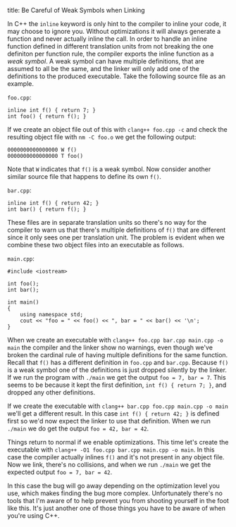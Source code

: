 title: Be Careful of Weak Symbols when Linking

In C++ the `inline` keyword is only hint to the compiler to inline your code,
it may choose to ignore you. Without optimizations it will always generate a
function and never actually inline the call. In order to handle an inline
function defined in different translation units from not breaking the one
definiton per function rule, the compiler exports the inline function as a
*weak symbol*. A weak symbol can have multiple definitions, that are assumed to
all be the same, and the linker will only add one of the definitions to the
produced executable. Take the following source file as an example.

`foo.cpp`:

    inline int f() { return 7; }
    int foo() { return f(); }

If we create an object file out of this with `clang++ foo.cpp -c` and check the
resulting object file with `nm -C foo.o` we get the following output:

    0000000000000000 W f()
    0000000000000000 T foo()

Note that `W` indicates that `f()` is a weak symbol. Now consider another
similar source file that happens to define its own `f()`.

`bar.cpp`:

    inline int f() { return 42; }
    int bar() { return f(); }

These files are in separate translation units so there's no way for the
compiler to warn us that there's multiple definitions of `f()` that are
different since it only sees one per translation unit. The problem is evident
when we combine these two object files into an executable as follows.

`main.cpp`:

    #include <iostream>
    
    int foo();
    int bar();
    
    int main()
    {
        using namespace std;
        cout << "foo = " << foo() << ", bar = " << bar() << '\n';
    }

When we create an executable with `clang++ foo.cpp bar.cpp main.cpp -o main`
the compiler and the linker show no warnings, even though we've broken the
cardinal rule of having multiple definitions for the same function. Recall that
`f()` has a different definition in `foo.cpp` and `bar.cpp`. Because `f()` is a
weak symbol one of the definitions is just dropped silently by the linker. If
we run the program with `./main` we get the output `foo = 7, bar = 7`. This
seems to be because it kept the first definition, `int f() { return 7; }`, and
dropped any other definitions.

If we create the executable with `clang++ bar.cpp foo.cpp main.cpp -o main`
we'll get a different result. In this case `int f() { return 42; }` is defined
first so we'd now expect the linker to use that definition. When we run `./main`
we do get the output `foo = 42, bar = 42`.

Things return to normal if we enable optimizations. This time let's create the
executable with  `clang++ -O1 foo.cpp bar.cpp main.cpp -o main`. In this case
the compiler actually inlines `f()` and it's not present in any object file.
Now we link, there's no collisions, and when we run `./main` we get the expected
output `foo = 7, bar = 42`.

In this case the bug will go away depending on the optimization level you use,
which makes finding the bug more complex. Unfortunately there's no tools that
I'm aware of to help prevent you from shooting yourself in the foot like this.
It's just another one of those things you have to be aware of when you're using
C++.
